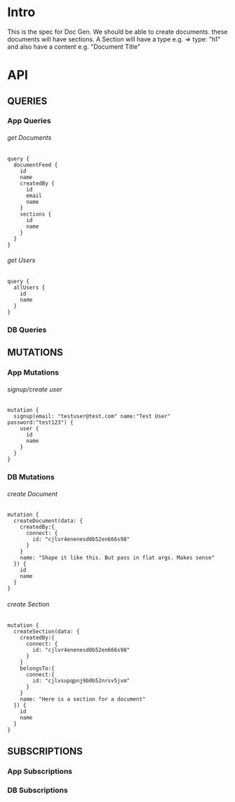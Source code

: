 # Intro

This is the spec for Doc Gen.
We should be able to create documents.
these documents will have sections.
A Section will have a type e.g. => type: "h1" and also have a content e.g. "Document Title"

# API

## QUERIES

### App Queries

###### get Documents

```
query {
  documentFeed {
    id
    name
    createdBy {
      id
      email
      name
    }
    sections {
      id
      name
    }
  }
}
```

###### get Users

```
query {
  allUsers {
    id
    name
  }
}
```

### DB Queries

## MUTATIONS

### App Mutations

###### signup/create user

```
mutation {
  signup(email: "testuser@test.com" name:"Test User" password:"test123") {
    user {
      id
      name
    }
  }
}
```

### DB Mutations

###### create Document

```
mutation {
  createDocument(data: {
    createdBy:{
      connect: {
        id: "cjlvr4enenesd0b52en666s98"
      }
    }
    name: "Shape it like this. But pass in flat args. Makes sense"
  }) {
    id
    name
  }
}
```

###### create Section

```
mutation {
  createSection(data: {
    createdBy:{
      connect: {
        id: "cjlvr4enenesd0b52en666s98"
      }
    }
    belongsTo:{
      connect:{
        id: "cjlvsupqpnj9b0b52nrsv5jvm"
      }
    }
    name: "Here is a section for a document"
  }) {
    id
    name
  }
}
```

## SUBSCRIPTIONS

### App Subscriptions

### DB Subscriptions
